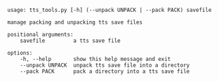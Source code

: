     usage: tts_tools.py [-h] (--unpack UNPACK | --pack PACK) savefile
    
    manage packing and unpacking tts save files
    
    positional arguments:
        savefile         a tts save file
    
    options:
        -h, --help       show this help message and exit
        --unpack UNPACK  unpack tts save file into a directory
        --pack PACK      pack a directory into a tts save file